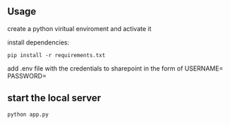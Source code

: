 ## Usage
create a python viritual enviroment and activate it

install dependencies:
```
pip install -r requirements.txt
```
add .env file with the credentials to sharepoint
in the form of 
  USERNAME=
  PASSWORD=

## start the local server
```
python app.py
```




